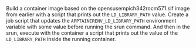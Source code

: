 Build a container image based on the opensusempich342rocm571.sif image from
earlier with a script that prints out the `LD_LIBRARY_PATH` value. Create a job
script that updates the `APPTAINERENV_LD_LIBRARY_PATH` environment variable
with some value before running the srun command. And then in the srun, execute
with the container a script that prints out the value of the `LD_LIBRARY_PATH`
inside the running container.
